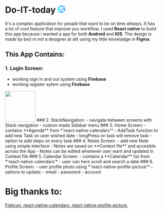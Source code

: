 # Do-IT-today <img src="/assets/icon.png" width="25" height="25">
It's a complex application for people that want to be on time allways. It has a lot of cool feature that improve you workflow. I used **React native** to build this app because i wanted a app for both **Android** and **IOS**. The design is made by be(i m not a designer at all) using my little knowladge in **Figma**.
 
## This App Contains: 
### 1. Login Screen:
  - working sign in and out system using **Firebase**
  - working register sytem using **Firebase**
  
  <img src="/assets/Presentation/LoginScreen.png" width="100" height="100">
### 2. StackNavigation:
  - navigate between screens with Stack navigation
  - custom made Sidebar menu
### 3. Home Screen:
  - contains **Agenda** from *'react-native-calendars'* 
  - AddTask function to add new Task on user wished date 
  - longPress on task will remove task
  - option to add steps on every task
### 4. Notes Screen: 
  - add new Note using simple interface
  - Notes are saved on **Context file** and accesible across the App
  - Notes can be edited whenever user want and updated in Context file
### 5. Calendar Screen:
  - contains a **Calendar** list from *'react-native-calendars'*
  - user can here scroll and search a date
### 6. Profile Screen:
  - user profile photo using *'react-native-profile-picture'*
  -options to update:
    - email
    - password
    - account
    
    
# Big thanks to:
[Flaticon, ](https://www.flaticon.com/)
[react-native-calendars, ](https://github.com/wix/react-native-calendars)
[react-native-profile-picture, ](https://github.com/tunahanoguz/react-native-profile-picture)

